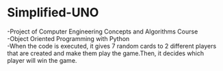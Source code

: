 # Simplified-UNO
-Project of Computer Engineering Concepts and Algorithms Course		  
-Object Oriented Programming with Python     
-When the code is executed, it gives 7 random cards to 2 different players that are created and make them play the game.Then, it decides which player will win the game.

